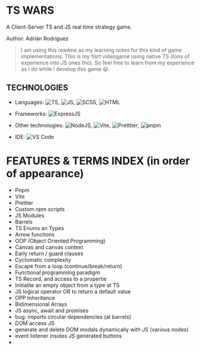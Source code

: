 # TS WARS

A Client-Server TS and JS real time strategy game.

Author: Adrián Rodríguez

> I am using this readme as my learning notes for this kind of game implementations. This is my fisrt videogame using native TS (tons of experience into JS ones tho). So feel free to learn from my experience as I do while I develop this game 😃.

## TECHNOLOGIES

- Languages: ![TS](https://img.shields.io/badge/TS-blue), ![JS](https://img.shields.io/badge/JS-yellow),
![SCSS](https://img.shields.io/badge/SCSS-purple), ![HTML](https://img.shields.io/badge/HTML-orange)

- Frameworks: ![ExpressJS](https://img.shields.io/badge/ExpressJS-white)

- Other technologies: ![NodeJS](https://img.shields.io/badge/NodeJS-green), ![Vite](https://img.shields.io/badge/Vite-purple), ![Pretttier](https://img.shields.io/badge/Pretttier-blue), ![pnpm](https://img.shields.io/badge/pnpm-orange)

- IDE: ![VS Code](https://img.shields.io/badge/VS_Code-blue)

# FEATURES & TERMS INDEX (in order of appearance)

- Pnpm
- Vite
- Prettier
- Custom npm scripts
- JS Modules
- Barrels
- TS Enums an Types
- Arrow functions
- OOP (Object Oriented Programming)
- Canvas and canvas context
- Early return / guard clauses
- Cyclomatic complexity
- Escape from a loop (continue/break/return)
- Functional programming paradigm
- TS Record, and access to a propertie
- Initialite an empty object from a type at TS
- JS logical operator OR to return a default value
- OPP Inheritance
- Bidimensional Arrays
- JS async, await and promises
- bug: imports circular dependencies (at barrels)
- DOM access JS
- generate and delete DOM modals dynamically with JS (various nodes)
- event listener insides JS generated buttons
- 

